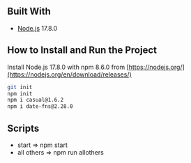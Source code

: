 ## Built With

- [Node.js](https://nodejs.org//) 17.8.0

## How to Install and Run the Project

Install Node.js 17.8.0 with npm 8.6.0 from [https://nodejs.org/](https://nodejs.org/en/download/releases/)
```bash
git init
npm init
npm i casual@1.6.2
npm i date-fns@2.28.0
```

## Scripts

- start => npm start
- all others => npm run allothers
